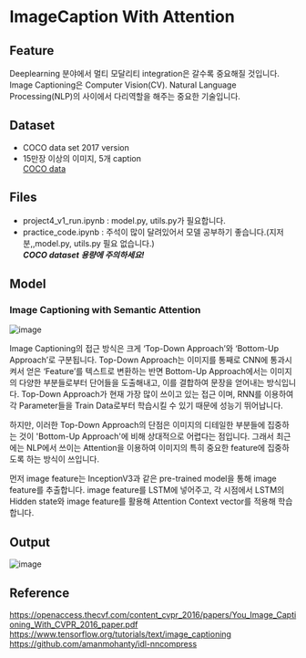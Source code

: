 # ImageCaption With Attention
## Feature
Deeplearning 분야에서 멀티 모달리티 integration은 갈수록 중요해질 것입니다. Image Captioning은 Computer Vision(CV). Natural Language Processing(NLP)의 사이에서 다리역할을 해주는 중요한 기술입니다.  

## Dataset
- COCO data set 2017 version
- 15만장 이상의 이미지, 5개 caption  
[COCO data](https://cocodataset.org/#home)

## Files
- project4_v1_run.ipynb : model.py, utils.py가 필요합니다.
- practice_code.ipynb : 주석이 많이 달려있어서 모델 공부하기 좋습니다.(지저분,,model.py, utils.py 필요 없습니다.)   
***COCO dataset 용량에 주의하세요!***

## Model
### Image Captioning with Semantic Attention
![image](https://user-images.githubusercontent.com/74405346/116520266-78b92280-a90d-11eb-9d23-a5e9512d69fe.png)

Image Captioning의 접근 방식은 크게 ‘Top-Down Approach’와 ‘Bottom-Up Approach’로 구분됩니다. Top-Down Approach는 이미지를 통째로 CNN에 통과시켜서 얻은 ‘Feature’를 텍스트로 변환하는 반면 
Bottom-Up Approach에서는 이미지의 다양한 부분들로부터 단어들을 도출해내고, 이를 결합하여 문장을 얻어내는 방식입니다. 
Top-Down Approach가 현재 가장 많이 쓰이고 있는 접근 이며, RNN를 이용하여 각 Parameter들을 Train Data로부터 학습시킬 수 있기 때문에 성능기 뛰어납니다.  

하지만, 이러한 Top-Down Approach의 단점은 이미지의 디테일한 부분들에 집중하는 것이 'Bottom-Up Approach'에 비해 상대적으로 어렵다는 점입니다. 그래서 최근에는 NLP에서 쓰이는 Attention을 이용하여 이미지의 특히 중요한 feature에 집중하도록 하는 방식이 쓰입니다.

먼저 image feature는 InceptionV3과 같은 pre-trained model을 통해 image feature를 추출합니다. image feature를 LSTM에 넣어주고, 각 시점에서 LSTM의 Hidden state와 image feature를 활용해 Attention Context vector를 적용해 학습합니다.

## Output
![image](https://user-images.githubusercontent.com/74405346/116521394-ddc14800-a90e-11eb-868d-e00644e64980.png)


## Reference
https://openaccess.thecvf.com/content_cvpr_2016/papers/You_Image_Captioning_With_CVPR_2016_paper.pdf  
https://www.tensorflow.org/tutorials/text/image_captioning  
https://github.com/amanmohanty/idl-nncompress  
